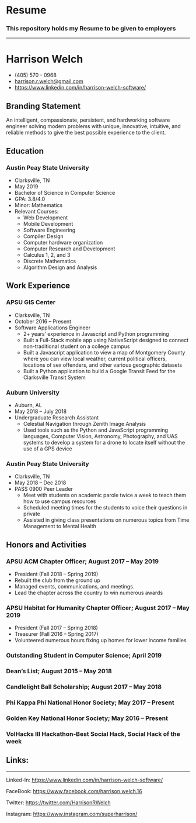 # Resume

### This repository holds my Resume to be given to employers

---

# Harrison Welch

* (405) 570 - 0968
* harrison.r.welch@gmail.com
* https://www.linkedin.com/in/harrison-welch-software/

## Branding Statement

An intelligent, compassionate, persistent, and hardworking software engineer solving modern problems with unique, innovative, intuitive, and reliable methods to give the best possible experience to the client.

## Education

### Austin Peay State University

* Clarksville, TN
* May 2019
* Bachelor of Science in Computer Science
* GPA: 3.8/4.0
* Minor: Mathematics
* Relevant Courses:
  * Web Development
  * Mobile Development
  * Software Engineering
  * Compiler Design
  * Computer hardware organization
  * Computer Research and Development
  * Calculus 1, 2, and 3
  * Discrete Mathematics
  * Algorithm Design and Analysis

## Work Experience

### APSU GIS Center
  
  * Clarksville, TN
  * October 2016 – Present 
  * Software Applications Engineer
    * 2+ years’ experience in Javascript and Python programming
    * Built a Full-Stack mobile app using NativeScript designed to connect non-traditional student on a college campus
    * Built a Javascript application to view a map of Montgomery County where you can view local weather, current political officers, locations of sex offenders, and other various geographic datasets 
    * Built a Python application to build a Google Transit Feed for the Clarksville Transit System

### Auburn University

* Auburn, AL 
* May 2018 – July 2018
* Undergraduate Research Assistant
  * Celestial Navigation through Zenith Image Analysis
  * Used tools such as the Python and JavaScript programming languages, Computer Vision, Astronomy, Photography, and UAS systems to develop a system for a drone to locate itself without the use of a GPS device

### Austin Peay State University

* Clarksville, TN
* May 2018 – Dec 2018
* PASS 0900 Peer Leader
  * Meet with students on academic parole twice a week to teach them how to use campus resources
  * Scheduled meeting times for the students to voice their questions in private
  * Assisted in giving class presentations on numerous topics from Time Management to Mental Health

## Honors and Activities

### APSU ACM Chapter Officer; August 2017 – May 2019

* President (Fall 2018 – Spring 2019)
* Rebuilt the club from the ground up
* Managed events, communications, and meetings.
* Lead the chapter across the country to win numerous awards

### APSU Habitat for Humanity Chapter Officer; August 2017 – May 2019

* President (Fall 2017 – Spring 2018)
* Treasurer (Fall 2016 – Spring 2017)
* Volunteered numerous hours fixing up homes for lower income families

### Outstanding Student in Computer Science; April 2019

### Dean’s List; August 2015 – May 2018

### Candlelight Ball Scholarship; August 2017 – May 2018

### Phi  Kappa Phi National Honor Society; May 2017 – Present

### Golden Key National Honor Society; May 2016 – Present

### VolHacks III Hackathon-Best Social Hack, Social Hack of the week

## Links:

---

Linked-In: https://www.linkedin.com/in/harrison-welch-software/

FaceBook: https://www.facebook.com/harrison.welch.16

Twitter: https://twitter.com/HarrisonRWelch

Instagram: https://www.instagram.com/superharrison/
